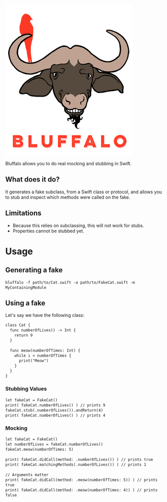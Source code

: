 ![Bluffalo: Real Mocking In Swift](https://raw.githubusercontent.com/Nordstrom/bluffalo/master/assets/bluffalo-with-text.png)

Bluffalo allows you to do real mocking and stubbing in Swift.

## What does it do?

It generates a fake subclass, from a Swift class or protocol, and allows you to stub and inspect which methods were called on the fake.

## Limitations

- Because this relies on subclassing, this will not work for stubs.
- Properties cannot be stubbed yet.

# Usage

## Generating a fake

```
bluffalo -f path/to/Cat.swift -o path/to/FakeCat.swift -m MyContainingModule
```

## Using a fake

Let's say we have the following class:

```
class Cat {
  func numberOfLives() -> Int {
    return 9
  }

  func meow(numberOfTimes: Int) {
    while i < numberOfTimes {
      print("Meow")
    }
  }
}
```

### Stubbing Values

```
let fakeCat = FakeCat()
print( fakeCat.numberOfLives() ) // prints 9
fakeCat.stub(.numberOfLives()).andReturn(4)
print( fakeCat.numberOfLives() ) // prints 4
```

### Mocking

```
let fakeCat = FakeCat()
let numberOfLives = fakeCat.numberOfLives()
fakeCat.meow(numberOfTimes: 5)

print( fakeCat.didCall(method: .numberOfLives()) ) // prints true
print( fakeCat.matchingMethods(.numberOfLives()) ) // prints 1

// Arguments matter
print( fakeCat.didCall(method: .meow(numberOfTimes: 5)) ) // prints true
print( fakeCat.didCall(method: .meow(numberOfTimes: 4)) ) // prints false
```
